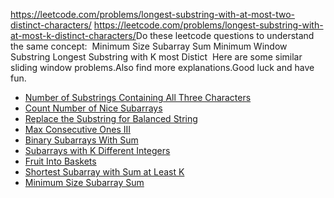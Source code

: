 https://leetcode.com/problems/longest-substring-with-at-most-two-distinct-characters/
https://leetcode.com/problems/longest-substring-with-at-most-k-distinct-characters/
​
Do these leetcode questions to understand the same concept:
​
Minimum Size Subarray Sum
Minimum Window Substring
Longest Substring with K most Distict
​
Here are some similar sliding window problems.Also find more explanations.Good luck and have fun.
​
- [Number of Substrings Containing All Three Characters](https://leetcode.com/problems/number-of-substrings-containing-all-three-characters/discuss/516977/JavaC++Python-Easy-and-Concise)
- [Count Number of Nice Subarrays](https://leetcode.com/problems/count-number-of-nice-subarrays/discuss/419378/JavaC%2B%2BPython-Sliding-Window-atMost(K)-atMost(K-1))
- [Replace the Substring for Balanced String](https://leetcode.com/problems/replace-the-substring-for-balanced-string/discuss/408978/javacpython-sliding-window/367697)
- [Max Consecutive Ones III](https://leetcode.com/problems/max-consecutive-ones-iii/discuss/247564/javacpython-sliding-window/379427?page=3)
- [Binary Subarrays With Sum](https://leetcode.com/problems/binary-subarrays-with-sum/discuss/186683/)
- [Subarrays with K Different Integers](https://leetcode.com/problems/subarrays-with-k-different-integers/discuss/234482/JavaC%2B%2BPython-Sliding-Window-atMost(K)-atMost(K-1))
- [Fruit Into Baskets](https://leetcode.com/problems/fruit-into-baskets/discuss/170740/Sliding-Window-for-K-Elements)
- [Shortest Subarray with Sum at Least K](https://leetcode.com/problems/shortest-subarray-with-sum-at-least-k/discuss/143726/C%2B%2BJavaPython-O(N)-Using-Deque)
- [Minimum Size Subarray Sum](https://leetcode.com/problems/minimum-size-subarray-sum/discuss/433123/JavaC++Python-Sliding-Window)
​